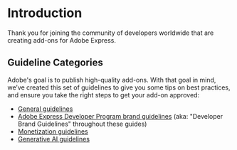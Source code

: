 # Introduction

Thank you for joining the community of developers worldwide that are creating add-ons for Adobe Express.

## Guideline Categories

Adobe's goal is to publish high-quality add-ons. With that goal in mind, we’ve created this set of guidelines to give you some tips on best practices, and ensure you take the right steps to get your add-on approved:

- [General guidelines](./general/)
- [Adobe Express Developer Program brand guidelines](./brand_guidelines.md) (aka: "Developer Brand Guidelines" throughout these guides)
- [Monetization guidelines](./monetization.md)
- [Generative AI guidelines](./genai/)

